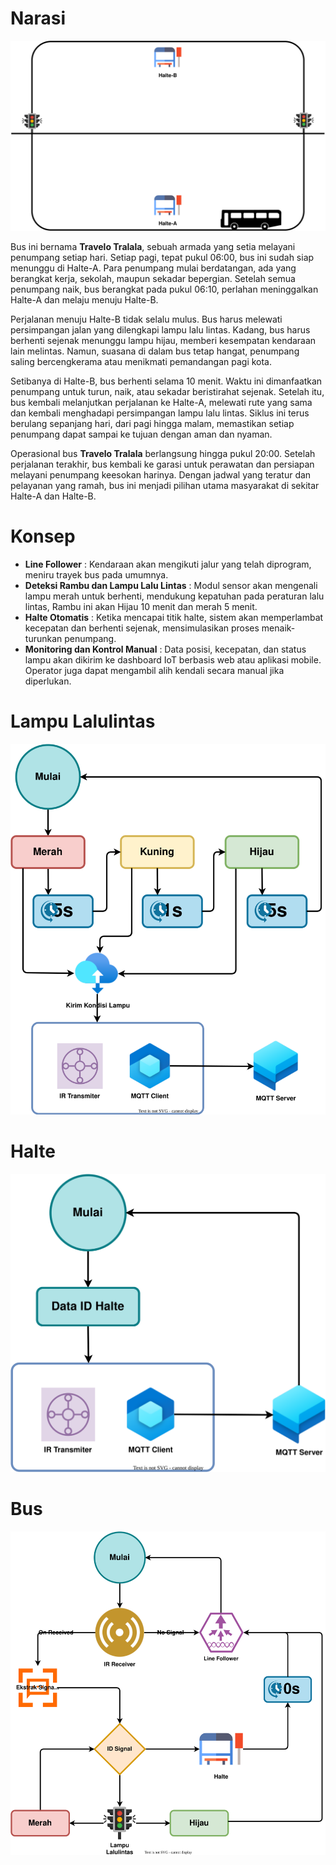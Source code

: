 # Narasi

![Line](./sketch.svg)

Bus ini bernama **Travelo Tralala**, sebuah armada yang setia melayani penumpang setiap hari. Setiap pagi, tepat pukul 06:00, bus ini sudah siap menunggu di Halte-A. Para penumpang mulai berdatangan, ada yang berangkat kerja, sekolah, maupun sekadar bepergian. Setelah semua penumpang naik, bus berangkat pada pukul 06:10, perlahan meninggalkan Halte-A dan melaju menuju Halte-B.

Perjalanan menuju Halte-B tidak selalu mulus. Bus harus melewati persimpangan jalan yang dilengkapi lampu lalu lintas. Kadang, bus harus berhenti sejenak menunggu lampu hijau, memberi kesempatan kendaraan lain melintas. Namun, suasana di dalam bus tetap hangat, penumpang saling bercengkerama atau menikmati pemandangan pagi kota.

Setibanya di Halte-B, bus berhenti selama 10 menit. Waktu ini dimanfaatkan penumpang untuk turun, naik, atau sekadar beristirahat sejenak. Setelah itu, bus kembali melanjutkan perjalanan ke Halte-A, melewati rute yang sama dan kembali menghadapi persimpangan lampu lalu lintas. Siklus ini terus berulang sepanjang hari, dari pagi hingga malam, memastikan setiap penumpang dapat sampai ke tujuan dengan aman dan nyaman.

Operasional bus **Travelo Tralala** berlangsung hingga pukul 20:00. Setelah perjalanan terakhir, bus kembali ke garasi untuk perawatan dan persiapan melayani penumpang keesokan harinya. Dengan jadwal yang teratur dan pelayanan yang ramah, bus ini menjadi pilihan utama masyarakat di sekitar Halte-A dan Halte-B.

# Konsep

* **Line Follower** : Kendaraan akan mengikuti jalur yang telah diprogram, meniru trayek bus pada umumnya.
* **Deteksi Rambu dan Lampu Lalu Lintas** : Modul sensor akan mengenali lampu merah untuk berhenti, mendukung kepatuhan pada peraturan lalu lintas, Rambu ini akan Hijau 10 menit dan merah 5 menit.
* **Halte Otomatis** : Ketika mencapai titik halte, sistem akan memperlambat kecepatan dan berhenti sejenak, mensimulasikan proses menaik-turunkan penumpang.
* **Monitoring dan Kontrol Manual** : Data posisi, kecepatan, dan status lampu akan dikirim ke dashboard IoT berbasis web atau aplikasi mobile. Operator juga dapat mengambil alih kendali secara manual jika diperlukan.

# Lampu Lalulintas

![Line](./lampu-3.svg)

# Halte

![Line](./Halte.svg)

# Bus

![Line](./Bus.svg)
